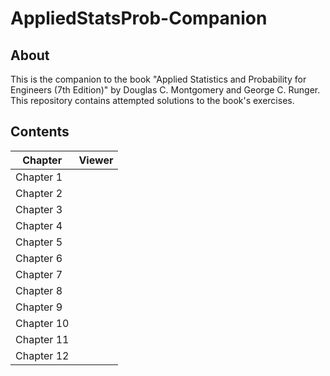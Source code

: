 # AppliedStatsProb-Companion

## About
This is the companion to the book "Applied Statistics and Probability for Engineers (7th Edition)" by Douglas C. Montgomery and George C. Runger. This repository contains attempted solutions to the book's exercises.

## Contents
| Chapter | Viewer |
|---------|--------|
| Chapter 1 | |
| Chapter 2 | |
| Chapter 3 | |
| Chapter 4 | |
| Chapter 5 | |
| Chapter 6 | |
| Chapter 7 | |
| Chapter 8 | |
| Chapter 9 | |
| Chapter 10 | |
| Chapter 11 | |
| Chapter 12 | |


